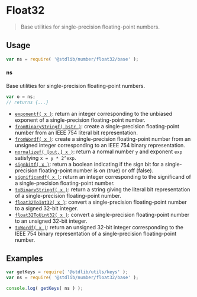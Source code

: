 <!--

@license Apache-2.0

Copyright (c) 2018 The Stdlib Authors.

Licensed under the Apache License, Version 2.0 (the "License");
you may not use this file except in compliance with the License.
You may obtain a copy of the License at

   http://www.apache.org/licenses/LICENSE-2.0

Unless required by applicable law or agreed to in writing, software
distributed under the License is distributed on an "AS IS" BASIS,
WITHOUT WARRANTIES OR CONDITIONS OF ANY KIND, either express or implied.
See the License for the specific language governing permissions and
limitations under the License.

-->

# Float32

> Base utilities for single-precision floating-point numbers.

<section class="usage">

## Usage

```javascript
var ns = require( '@stdlib/number/float32/base' );
```

#### ns

Base utilities for single-precision floating-point numbers.

```javascript
var o = ns;
// returns {...}
```

<!-- <toc pattern="*"> -->

<div class="namespace-toc">

-   <span class="signature">[`exponentf( x )`][@stdlib/number/float32/base/exponent]</span><span class="delimiter">: </span><span class="description">return an integer corresponding to the unbiased exponent of a single-precision floating-point number.</span>
-   <span class="signature">[`fromBinaryStringf( bstr )`][@stdlib/number/float32/base/from-binary-string]</span><span class="delimiter">: </span><span class="description">create a single-precision floating-point number from an IEEE 754 literal bit representation.</span>
-   <span class="signature">[`fromWordf( x )`][@stdlib/number/float32/base/from-word]</span><span class="delimiter">: </span><span class="description">create a single-precision floating-point number from an unsigned integer corresponding to an IEEE 754 binary representation.</span>
-   <span class="signature">[`normalizef( [out,] x )`][@stdlib/number/float32/base/normalize]</span><span class="delimiter">: </span><span class="description">return a normal number `y` and exponent `exp` satisfying `x = y * 2^exp`.</span>
-   <span class="signature">[`signbitf( x )`][@stdlib/number/float32/base/signbit]</span><span class="delimiter">: </span><span class="description">return a boolean indicating if the sign bit for a single-precision floating-point number is on (true) or off (false).</span>
-   <span class="signature">[`significandf( x )`][@stdlib/number/float32/base/significand]</span><span class="delimiter">: </span><span class="description">return an integer corresponding to the significand of a single-precision floating-point number.</span>
-   <span class="signature">[`toBinaryStringf( x )`][@stdlib/number/float32/base/to-binary-string]</span><span class="delimiter">: </span><span class="description">return a string giving the literal bit representation of a single-precision floating-point number.</span>
-   <span class="signature">[`float32ToInt32( x )`][@stdlib/number/float32/base/to-int32]</span><span class="delimiter">: </span><span class="description">convert a single-precision floating-point number to a signed 32-bit integer.</span>
-   <span class="signature">[`float32ToUint32( x )`][@stdlib/number/float32/base/to-uint32]</span><span class="delimiter">: </span><span class="description">convert a single-precision floating-point number to an unsigned 32-bit integer.</span>
-   <span class="signature">[`toWordf( x )`][@stdlib/number/float32/base/to-word]</span><span class="delimiter">: </span><span class="description">return an unsigned 32-bit integer corresponding to the IEEE 754 binary representation of a single-precision floating-point number.</span>

</div>

<!-- </toc> -->

</section>

<!-- /.usage -->

<section class="examples">

## Examples

<!-- TODO: better examples -->

<!-- eslint no-undef: "error" -->

```javascript
var getKeys = require( '@stdlib/utils/keys' );
var ns = require( '@stdlib/number/float32/base' );

console.log( getKeys( ns ) );
```

</section>

<!-- /.examples -->

<section class="links">

<!-- <toc-links> -->

[@stdlib/number/float32/base/exponent]: https://github.com/stdlib-js/stdlib/tree/develop/lib/node_modules/%40stdlib/number/float32/base/exponent

[@stdlib/number/float32/base/from-binary-string]: https://github.com/stdlib-js/stdlib/tree/develop/lib/node_modules/%40stdlib/number/float32/base/from-binary-string

[@stdlib/number/float32/base/from-word]: https://github.com/stdlib-js/stdlib/tree/develop/lib/node_modules/%40stdlib/number/float32/base/from-word

[@stdlib/number/float32/base/normalize]: https://github.com/stdlib-js/stdlib/tree/develop/lib/node_modules/%40stdlib/number/float32/base/normalize

[@stdlib/number/float32/base/signbit]: https://github.com/stdlib-js/stdlib/tree/develop/lib/node_modules/%40stdlib/number/float32/base/signbit

[@stdlib/number/float32/base/significand]: https://github.com/stdlib-js/stdlib/tree/develop/lib/node_modules/%40stdlib/number/float32/base/significand

[@stdlib/number/float32/base/to-binary-string]: https://github.com/stdlib-js/stdlib/tree/develop/lib/node_modules/%40stdlib/number/float32/base/to-binary-string

[@stdlib/number/float32/base/to-int32]: https://github.com/stdlib-js/stdlib/tree/develop/lib/node_modules/%40stdlib/number/float32/base/to-int32

[@stdlib/number/float32/base/to-uint32]: https://github.com/stdlib-js/stdlib/tree/develop/lib/node_modules/%40stdlib/number/float32/base/to-uint32

[@stdlib/number/float32/base/to-word]: https://github.com/stdlib-js/stdlib/tree/develop/lib/node_modules/%40stdlib/number/float32/base/to-word

<!-- </toc-links> -->

</section>

<!-- /.links -->
